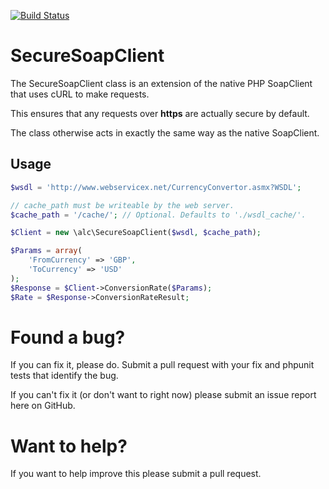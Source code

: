 [![Build Status](https://travis-ci.org/hades200082/SecureSoapClient.png)](https://travis-ci.org/hades200082/SecureSoapClient)

SecureSoapClient
================

The SecureSoapClient class is an extension of the native PHP SoapClient that uses cURL to make requests.

This ensures that any requests over **https** are actually secure by default.

The class otherwise acts in exactly the same way as the native SoapClient.

Usage
-----
```php
$wsdl = 'http://www.webservicex.net/CurrencyConvertor.asmx?WSDL';

// cache_path must be writeable by the web server.
$cache_path = '/cache/'; // Optional. Defaults to './wsdl_cache/'.

$Client = new \alc\SecureSoapClient($wsdl, $cache_path);

$Params = array(
    'FromCurrency' => 'GBP',
    'ToCurrency' => 'USD'
);
$Response = $Client->ConversionRate($Params);
$Rate = $Response->ConversionRateResult;
```

Found a bug?
============
If you can fix it, please do.  Submit a pull request with your fix and phpunit tests that identify the bug.

If you can't fix it (or don't want to right now) please submit an issue report here on GitHub.

Want to help?
=============
If you want to help improve this please submit a pull request.

